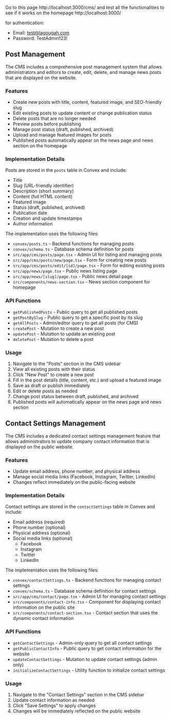 Go to this page http://localhost:3000/cms/ and test all the functionalities to see if it works on the homepage http://localhost:3000/

for authentication:
* Email: test@lagougah.com
* Password: TestAdmin123!

## Post Management

The CMS includes a comprehensive post management system that allows administrators and editors to create, edit, delete, and manage news posts that are displayed on the website.

### Features

- Create new posts with title, content, featured image, and SEO-friendly slug
- Edit existing posts to update content or change publication status
- Delete posts that are no longer needed
- Preview posts before publishing
- Manage post status (draft, published, archived)
- Upload and manage featured images for posts
- Published posts automatically appear on the news page and news section on the homepage

### Implementation Details

Posts are stored in the `posts` table in Convex and include:

- Title
- Slug (URL-friendly identifier)
- Description (short summary)
- Content (full HTML content)
- Featured image
- Status (draft, published, archived)
- Publication date
- Creation and update timestamps
- Author information

The implementation uses the following files:

- `convex/posts.ts` - Backend functions for managing posts
- `convex/schema.ts` - Database schema definition for posts
- `src/app/cms/posts/page.tsx` - Admin UI for listing and managing posts
- `src/app/cms/posts/new/page.tsx` - Form for creating new posts
- `src/app/cms/posts/edit/[id]/page.tsx` - Form for editing existing posts
- `src/app/news/page.tsx` - Public news listing page
- `src/app/news/[slug]/page.tsx` - Public news detail page
- `src/components/news-section.tsx` - News section component for homepage

### API Functions

- `getPublishedPosts` - Public query to get all published posts
- `getPostBySlug` - Public query to get a specific post by its slug
- `getAllPosts` - Admin/editor query to get all posts (for CMS)
- `createPost` - Mutation to create a new post
- `updatePost` - Mutation to update an existing post
- `deletePost` - Mutation to delete a post

### Usage

1. Navigate to the "Posts" section in the CMS sidebar
2. View all existing posts with their status
3. Click "New Post" to create a new post
4. Fill in the post details (title, content, etc.) and upload a featured image
5. Save as draft or publish immediately
6. Edit or delete posts as needed
7. Change post status between draft, published, and archived
8. Published posts will automatically appear on the news page and news section

## Contact Settings Management

The CMS includes a dedicated contact settings management feature that allows administrators to update company contact information that is displayed on the public website.

### Features

- Update email address, phone number, and physical address
- Manage social media links (Facebook, Instagram, Twitter, LinkedIn)
- Changes reflect immediately on the public-facing website

### Implementation Details

Contact settings are stored in the `contactSettings` table in Convex and include:

- Email address (required)
- Phone number (optional)
- Physical address (optional)
- Social media links (optional)
  - Facebook
  - Instagram
  - Twitter
  - LinkedIn

The implementation uses the following files:

- `convex/contactSettings.ts` - Backend functions for managing contact settings
- `convex/schema.ts` - Database schema definition for contact settings
- `src/app/cms/contact/page.tsx` - Admin UI for managing contact settings
- `src/components/contact-info.tsx` - Component for displaying contact information on the public site
- `src/components/contact-section.tsx` - Contact section that uses the dynamic contact information

### API Functions

- `getContactSettings` - Admin-only query to get all contact settings
- `getPublicContactInfo` - Public query to get contact information for the website
- `updateContactSettings` - Mutation to update contact settings (admin only)
- `initializeContactSettings` - Utility function to initialize contact settings

### Usage

1. Navigate to the "Contact Settings" section in the CMS sidebar
2. Update contact information as needed
3. Click "Save Settings" to apply changes
4. Changes will be immediately reflected on the public website